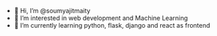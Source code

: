 - 👋 Hi, I’m @soumyajitmaity
- 👀 I’m interested in web development and Machine Learning
- 🌱 I’m currently learning python, flask, django and react as frontend


<!---
soumyajitmaity/soumyajitmaity is a ✨ special ✨ repository because its `README.md` (this file) appears on your GitHub profile.
You can click the Preview link to take a look at your changes.
--->
